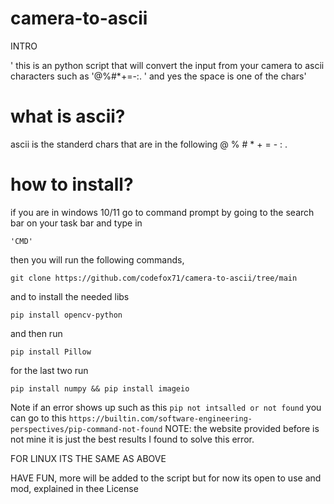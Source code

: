 # camera-to-ascii
INTRO

' this is an python script that will convert the input from your camera to ascii characters such as '@%#*+=-:. ' and yes the space is one of the chars'

# what is ascii?

ascii is the standerd chars that are in the following @ % # * + = - : .

# how to install?

if you are in windows 10/11 go to command prompt by going to the search bar on your task bar and type in 

```'CMD'```

then you will run the following commands,

```git clone https://github.com/codefox71/camera-to-ascii/tree/main```

and to install the needed libs

```pip install opencv-python```

and then run

```pip install Pillow```

for the last two run

```pip install numpy && pip install imageio```

Note if an error shows up such as this
```pip not intsalled or not found``` you can go to this ```https://builtin.com/software-engineering-perspectives/pip-command-not-found``` NOTE: the website provided before is not mine it is just the best results I found to solve this error.

FOR LINUX ITS THE SAME AS ABOVE

HAVE FUN, more will be added to the script but for now its open to use and mod, explained in thee License

